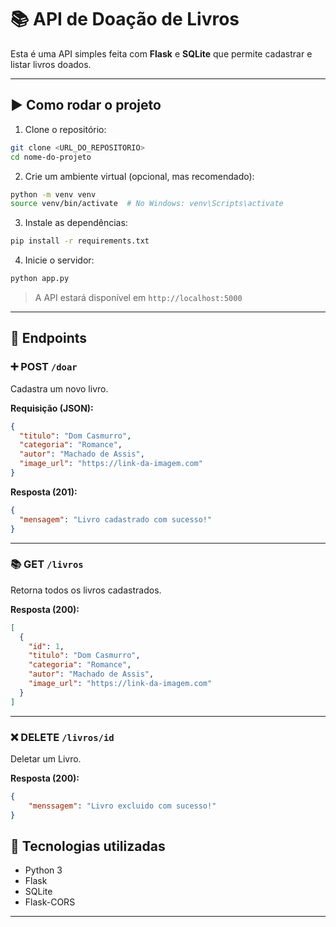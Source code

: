 # 📚 API de Doação de Livros

Esta é uma API simples feita com **Flask** e **SQLite** que permite cadastrar e listar livros doados.

---

## ▶️ Como rodar o projeto

1. Clone o repositório:
```bash
git clone <URL_DO_REPOSITORIO>
cd nome-do-projeto
```

2. Crie um ambiente virtual (opcional, mas recomendado):
```bash
python -m venv venv
source venv/bin/activate  # No Windows: venv\Scripts\activate
```

3. Instale as dependências:
```bash
pip install -r requirements.txt
```

4. Inicie o servidor:
```bash
python app.py
```

> A API estará disponível em `http://localhost:5000`

---

## 🔗 Endpoints

### ➕ POST `/doar`

Cadastra um novo livro.

**Requisição (JSON):**
```json
{
  "titulo": "Dom Casmurro",
  "categoria": "Romance",
  "autor": "Machado de Assis",
  "image_url": "https://link-da-imagem.com"
}
```

**Resposta (201):**
```json
{
  "mensagem": "Livro cadastrado com sucesso!"
}
```

---

### 📚 GET `/livros`

Retorna todos os livros cadastrados.

**Resposta (200):**
```json
[
  {
    "id": 1,
    "titulo": "Dom Casmurro",
    "categoria": "Romance",
    "autor": "Machado de Assis",
    "image_url": "https://link-da-imagem.com"
  }
]
```

---
### ❌ DELETE `/livros/id`

Deletar um Livro.

**Resposta (200):**
```json
{
    "menssagem": "Livro excluido com sucesso!"
}
```

## 🧰 Tecnologias utilizadas

- Python 3
- Flask
- SQLite
- Flask-CORS

---
